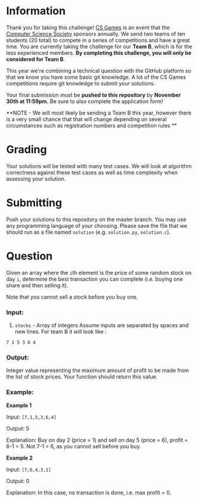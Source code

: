 # Information

Thank you for taking this challenge! [CS Games](https://2023.csgames.org/) is an event that the [Computer Science Society](https://css.uwindsor.ca) sponsors annually. We send two teams of ten students (20 total) to compete in a series of competitions and have a great time. You are currently taking the challenge for our **Team B**, which is for the less experienced members. **By completing this challenge, you will only be considered for Team B**.

This year we're combining a technical question with the GitHub platform so that we know you have some basic git knowledge. A lot of the CS Games competitions require git knowledge to submit your solutions.

Your final submission must be **pushed to this repository** by **November 30th at 11:59pm.** Be sure to also complete the application form!

**NOTE - We will most likely be sending a Team B this year, however there is a very small chance that that will change depending on several circumstances such as registration numbers and competition rules **

# Grading

Your solutions will be tested with many test cases. We will look at algorithm correctness against these test cases as well as time complexity when assessing your solution.

# Submitting

Push your solutions to this repository on the master branch. You may use any programming language of your choosing. Please save the file that we should run as a file named `solution` (e.g. `solution.py`, `solution.c`).


# Question

Given an array where the `i`th element is the price of some random stock on day `i`, determine the best transaction you can complete (i.e. buying one share and then selling it).

Note that you cannot sell a stock before you buy one.

### Input:
1) `stocks` - Array of integers
Assume inputs are separated by spaces and new lines. For team B it will look like :
```
7 1 5 3 6 4
```

### Output:
Integer value representing the maximum amount of profit to be made from the list of stock prices. Your function should return this value.

### Example:
**Example 1**

Input: ```[7,1,5,3,6,4]```

Output: 5

Explanation: Buy on day 2 (price = 1) and sell on day 5 (price = 6), profit = 6-1 = 5.
             Not 7-1 = 6, as you cannot sell before you buy.


**Example 2**

Input: ```[7,6,4,3,1]```

Output: 0

Explanation: In this case, no transaction is done, i.e. max profit = 0.

